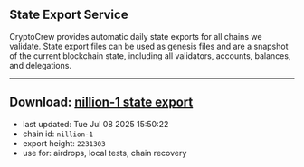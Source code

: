 ## State Export Service
CryptoCrew provides automatic daily state exports for all chains we validate. State export files can be used as genesis files and are a snapshot of the current blockchain state, including all validators, accounts, balances, and delegations.

---
**Download: [nillion-1 state export](https://ccv-s3.nbg1.your-objectstorage.com/SERVICE/nillion/nillion-1_export_2231303.json)**
---

- last updated: Tue Jul 08 2025 15:50:22
- chain id: `nillion-1`
- export height: `2231303`
- use for: airdrops, local tests, chain recovery
